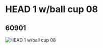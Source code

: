 # HEAD 1 w/ball cup 08
## 60901
![HEAD 1 w/ball cup 08](https://lc-www-live-s.legocdn.com/media/bricks/5/2/4516406.jpg)